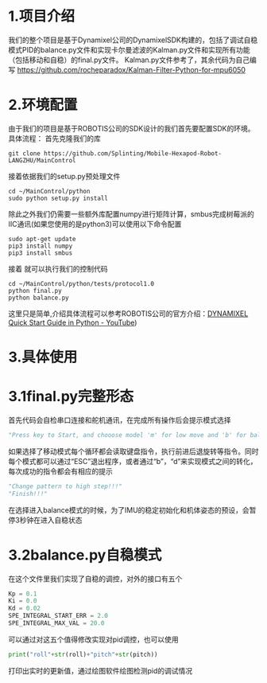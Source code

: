 ﻿# 1.项目介绍
我们的整个项目是基于Dynamixel公司的DynamixelSDK构建的，包括了调试自稳模式PID的balance.py文件和实现卡尔曼滤波的Kalman.py文件和实现所有功能（包括移动和自稳）的final.py文件。
Kalman.py文件参考了，其余代码为自己编写
https://github.com/rocheparadox/Kalman-Filter-Python-for-mpu6050
# 2.环境配置

由于我们的项目是基于ROBOTIS公司的SDK设计的我们首先要配置SDK的环境。具体流程：
首先克隆我们的库
```
git clone https://github.com/Splinting/Mobile-Hexapod-Robot-LANGZHU/MainControl
```
接着依据我们的setup.py预处理文件
```
cd ~/MainControl/python 
sudo python setup.py install
```
除此之外我们仍需要一些额外库配置numpy进行矩阵计算，smbus完成树莓派的IIC通讯(如果您使用的是python3)可以使用以下命令配置
```
sudo apt-get update
pip3 install numpy
pip3 install smbus
```
接着
就可以执行我们的控制代码
```
cd ~/MainControl/python/tests/protocol1.0
python final.py
python balance.py
```
这里只是简单,介绍具体流程可以参考ROBOTIS公司的官方介绍：[DYNAMIXEL Quick Start Guide in Python - YouTube](https://www.youtube.com/watch?v=LAizFTTdL8o)) 
# 3.具体使用
# 3.1final.py完整形态
首先代码会自检串口连接和舵机通讯，在完成所有操作后会提示模式选择
```Python
"Press key to Start, and chooose model 'm' for low move and 'b' for balence and 'l' for dance and 'h' for high step"
```
如果选择了移动模式每个循环都会读取键盘指令，执行前进后退旋转等指令。同时每个模式都可以通过“ESC”退出程序，或者通过“b”，“d”来实现模式之间的转化，每次成功的指令都会有相应的提示
```Python
"Change pattern to high step!!!"
"Finish!!!"
```
在选择进入balance模式的时候，为了IMU的稳定初始化和机体姿态的预设，会暂停3秒钟在进入自稳状态
# 3.2balance.py自稳模式
在这个文件里我们实现了自稳的调控，对外的接口有五个
```Python
Kp = 0.1
Ki = 0.0
Kd = 0.02
SPE_INTEGRAL_START_ERR = 2.0
SPE_INTEGRAL_MAX_VAL = 20.0
```
可以通过对这五个值得修改实现对pid调控，也可以使用
```Python
print("roll"+str(roll)+"pitch"+str(pitch))
```
打印出实时的更新值，通过绘图软件绘图检测pid的调试情况

 
